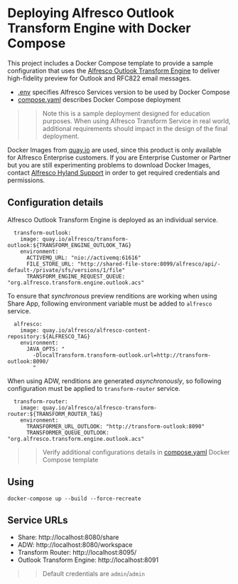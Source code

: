 # Deploying Alfresco Outlook Transform Engine with Docker Compose

This project includes a Docker Compose template to provide a sample configuration that uses the [Alfresco Outlook Transform Engine](https://docs.alfresco.com/microsoft-outlook/latest/install/#install-transform-engine) to deliver high-fidelity preview for Outlook and RFC822 email messages.

* [.env](.env) specifies Alfresco Services version to be used by Docker Compose
* [compose.yaml](compose.yaml) describes Docker Compose deployment

>> Note this is a sample deployment designed for education purposes. When using Alfresco Transform Service in real world, additional requirements should impact in the design of the final deployment.

Docker Images from [quay.io](https://quay.io/organization/alfresco) are used, since this product is only available for Alfresco Enterprise customers. If you are Enterprise Customer or Partner but you are still experimenting problems to download Docker Images, contact [Alfresco Hyland Support](https://community.hyland.com) in order to get required credentials and permissions.


## Configuration details

Alfresco Outlook Transform Engine is deployed as an individual service.

```
  transform-outlook:
    image: quay.io/alfresco/transform-outlook:${TRANSFORM_ENGINE_OUTLOOK_TAG}
    environment:
      ACTIVEMQ_URL: "nio://activemq:61616"
      FILE_STORE_URL: "http://shared-file-store:8099/alfresco/api/-default-/private/sfs/versions/1/file"
      TRANSFORM_ENGINE_REQUEST_QUEUE: "org.alfresco.transform.engine.outlook.acs"
```

To ensure that *synchronous* preview renditions are working when using Share App, following environment variable must be added to `alfresco` service.

```
  alfresco:
    image: quay.io/alfresco/alfresco-content-repository:${ALFRESCO_TAG}
    environment:
      JAVA_OPTS: "
        -DlocalTransform.transform-outlook.url=http://transform-outlook:8090/
        "
```

When using ADW, renditions are generated *asynchronously*, so following configuration must be applied to `transform-router` service.

```
  transform-router:
    image: quay.io/alfresco/alfresco-transform-router:${TRANSFORM_ROUTER_TAG}
    environment:
      TRANSFORMER_URL_OUTLOOK: "http://transform-outlook:8090"
      TRANSFORMER_QUEUE_OUTLOOK: "org.alfresco.transform.engine.outlook.acs"  
```

>> Verify additional configurations details in [compose.yaml](compose.yaml) Docker Compose template

## Using

```
docker-compose up --build --force-recreate
```

## Service URLs

* Share: http://localhost:8080/share
* ADW: http://localhost:8080/workspace
* Transform Router: http://localhost:8095/
* Outlook Transform Engine: http://localhost:8091

>> Default credentials are `admin`/`admin`
